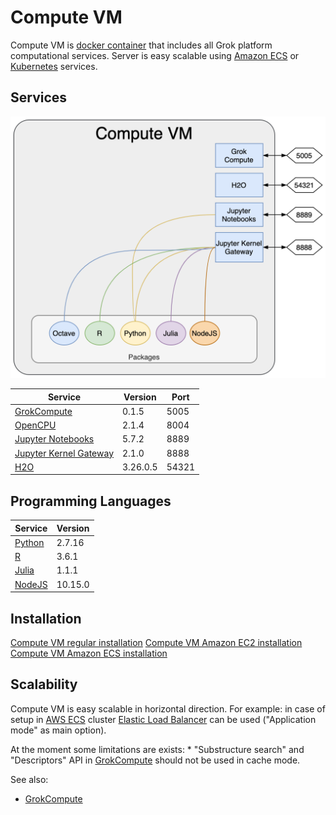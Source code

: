 <!-- TITLE: Compute VM -->
<!-- SUBTITLE: -->

# Compute VM

Compute VM is [docker container](https://www.docker.com/) that includes all Grok platform computational services. 
Server is easy scalable using [Amazon ECS](https://aws.amazon.com/ecs/) or [Kubernetes](https://kubernetes.io/) services.

## Services 

![Compute VM](../uploads/features/compute-vm.png "Compute VM")

| Service                                                             | Version  | Port  |
|---------------------------------------------------------------------|----------|-------|
| [GrokCompute](grok-compute.md)                                      | 0.1.5    | 5005  |
| [OpenCPU](https://www.opencpu.org)                                  | 2.1.4    | 8004  |
| [Jupyter Notebooks](https://jupyter.org)                            | 5.7.2    | 8889  |
| [Jupyter Kernel Gateway](https://github.com/jupyter/kernel_gateway) | 2.1.0    | 8888  |
| [H2O](https://www.h2o.ai/products/h2o/)                             | 3.26.0.5 | 54321 |


## Programming Languages

| Service                          | Version  |
|----------------------------------|----------|
| [Python](https://www.python.org) | 2.7.16   |
| [R](https://www.r-project.org)   | 3.6.1    |
| [Julia](https://julialang.org)   | 1.1.1    |
| [NodeJS](https://nodejs.org)     | 10.15.0  |


## Installation 

[Compute VM regular installation](../develop/admin/installation-regular.md#setup-compute-virtual-machine)
[Compute VM Amazon EC2 installation](../develop/admin/installation-amazon-ec2.md#setup-compute-virtual-machine)
[Compute VM Amazon ECS installation](../develop/admin/installation-amazon-ecs.md#setup-compute-virtual-machine)


## Scalability

Compute VM is easy scalable in horizontal direction. For example: in case of setup in 
[AWS ECS](https://aws.amazon.com/ecs/) cluster [Elastic Load Balancer](https://aws.amazon.com/elasticloadbalancing/) 
can be used ("Application mode" as main option).

At the moment some limitations are exists:
    * "Substructure search" and "Descriptors" API in [GrokCompute](grok-compute.md) should not be used 
      in cache mode.  


See also:
* [GrokCompute](grok-compute.md)
